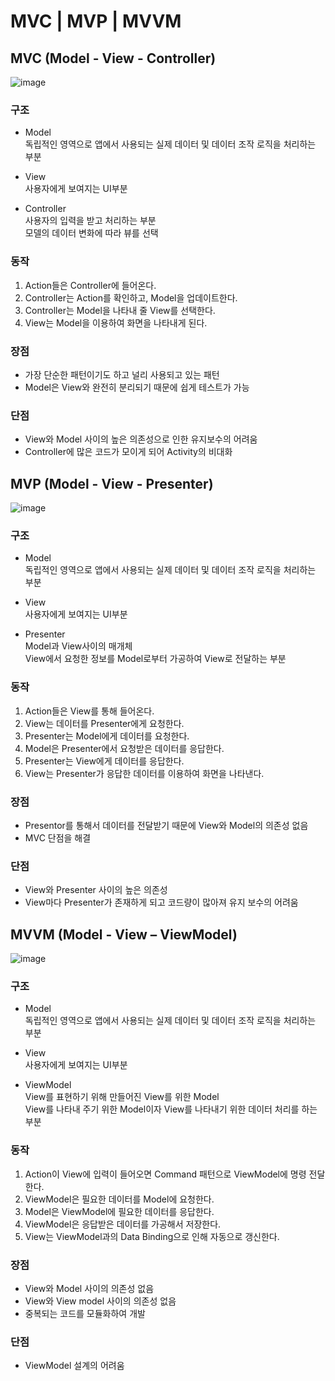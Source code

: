 # MVC | MVP | MVVM
## MVC (Model - View - Controller)
![image](https://user-images.githubusercontent.com/50148363/196627224-11c5bbb2-182e-46b8-b56d-42bbbeec1048.png)

### 구조
* Model   
독립적인 영역으로 앱에서 사용되는 실제 데이터 및 데이터 조작 로직을 처리하는 부분

* View   
사용자에게 보여지는 UI부분

* Controller   
사용자의 입력을 받고 처리하는 부분   
모델의 데이터 변화에 따라 뷰를 선택

### 동작
1. Action들은 Controller에 들어온다.
2. Controller는 Action를 확인하고, Model을 업데이트한다.
3. Controller는 Model을 나타내 줄 View를 선택한다.
4. View는 Model을 이용하여 화면을 나타내게 된다.

### 장점
* 가장 단순한 패턴이기도 하고 널리 사용되고 있는 패턴
* Model은 View와 완전히 분리되기 때문에 쉽게 테스트가 가능

### 단점
* View와 Model 사이의 높은 의존성으로 인한 유지보수의 어려움
* Controller에 많은 코드가 모이게 되어 Activity의 비대화

## MVP (Model - View - Presenter)
![image](https://user-images.githubusercontent.com/50148363/196639035-f055f047-f346-424b-9863-700dfaf3fe33.png)

### 구조
* Model   
독립적인 영역으로 앱에서 사용되는 실제 데이터 및 데이터 조작 로직을 처리하는 부분

* View   
사용자에게 보여지는 UI부분

* Presenter   
Model과 View사이의 매개체   
View에서 요청한 정보를 Model로부터 가공하여 View로 전달하는 부분

### 동작
1. Action들은 View를 통해 들어온다.   
2. View는 데이터를 Presenter에게 요청한다.   
3. Presenter는 Model에게 데이터를 요청한다.   
4. Model은 Presenter에서 요청받은 데이터를 응답한다.   
5. Presenter는 View에게 데이터를 응답한다.   
6. View는 Presenter가 응답한 데이터를 이용하여 화면을 나타낸다.

### 장점
* Presentor를 통해서 데이터를 전달받기 때문에 View와 Model의 의존성 없음
* MVC 단점을 해결

### 단점
* View와 Presenter 사이의 높은 의존성
* View마다 Presenter가 존재하게 되고 코드량이 많아져 유지 보수의 어려움 

## MVVM (Model - View – ViewModel)
![image](https://user-images.githubusercontent.com/50148363/196659211-017b9418-662e-4908-a686-903f64dfda73.png)

### 구조
* Model   
독립적인 영역으로 앱에서 사용되는 실제 데이터 및 데이터 조작 로직을 처리하는 부분

* View   
사용자에게 보여지는 UI부분

* ViewModel   
View를 표현하기 위해 만들어진 View를 위한 Model   
View를 나타내 주기 위한 Model이자 View를 나타내기 위한 데이터 처리를 하는 부분

### 동작
1. Action이 View에 입력이 들어오면 Command 패턴으로 ViewModel에 명령 전달한다.
2. ViewModel은 필요한 데이터를 Model에 요청한다.
3. Model은 ViewModel에 필요한 데이터를 응답한다.
4. ViewModel은 응답받은 데이터를 가공해서 저장한다.
5. View는 ViewModel과의 Data Binding으로 인해 자동으로 갱신한다.

### 장점
* View와 Model 사이의 의존성 없음
* View와 View model 사이의 의존성 없음
* 중복되는 코드를 모듈화하여 개발

### 단점
* ViewModel 설계의 어려움


